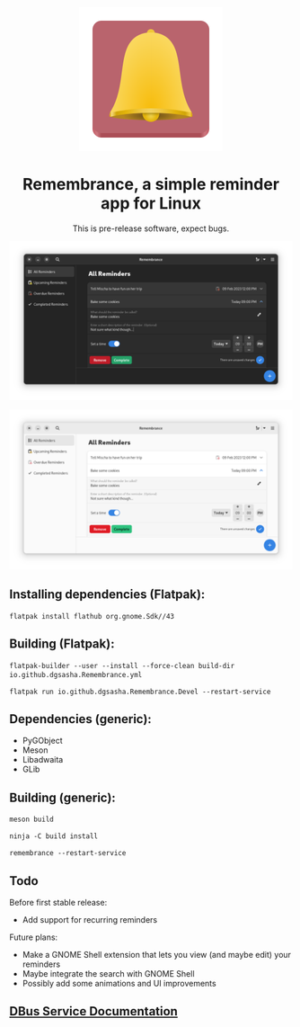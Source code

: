 <div align="center">

![Remembrance](data/icons/io.github.dgsasha.Remembrance.svg)
# Remembrance, a simple reminder app for Linux

This is pre-release software, expect bugs.

![screenshot-dark](screenshot-dark.png)

![screenshot-light](screenshot-light.png)

</div>

## Installing dependencies (Flatpak):
```
flatpak install flathub org.gnome.Sdk//43
```

## Building (Flatpak):
```
flatpak-builder --user --install --force-clean build-dir io.github.dgsasha.Remembrance.yml
```
```
flatpak run io.github.dgsasha.Remembrance.Devel --restart-service
```

## Dependencies (generic):
- PyGObject
- Meson
- Libadwaita
- GLib

## Building (generic):
```
meson build
```
```
ninja -C build install
```
```
remembrance --restart-service
```

## Todo
Before first stable release:
- Add support for recurring reminders

Future plans:
- Make a GNOME Shell extension that lets you view (and maybe edit) your reminders
- Maybe integrate the search with GNOME Shell
- Possibly add some animations and UI improvements

## [DBus Service Documentation](REMEMBRANCE_SERVICE.md)
